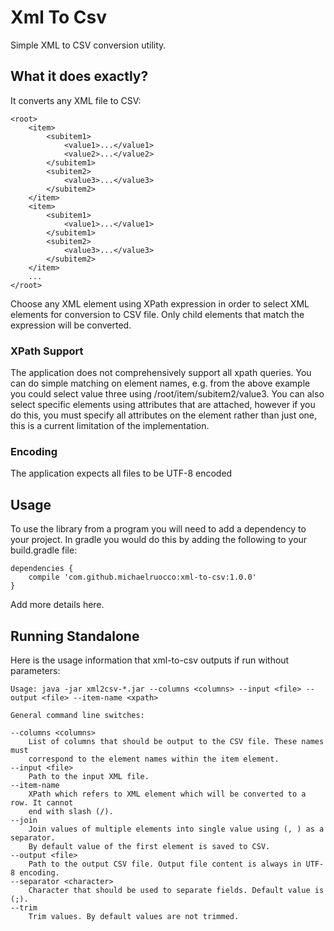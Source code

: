 # Xml To Csv

Simple XML to CSV conversion utility.

## What it does exactly?

It converts any XML file to CSV:

    <root>
        <item>
            <subitem1>
                <value1>...</value1>
                <value2>...</value2>
            </subitem1>
            <subitem2>
                <value3>...</value3>
            </subitem2>
        </item>
        <item>
            <subitem1>
                <value1>...</value1>
            </subitem1>
            <subitem2>
                <value3>...</value3>
            </subitem2>
        </item>
        ...
    </root>

Choose any XML element using XPath expression in order to select XML elements
for conversion to CSV file. Only child elements that match the expression will
be converted.

### XPath Support

The application does not comprehensively support all xpath queries. You can do simple
matching on element names, e.g. from the above example you could select value three using
/root/item/subitem2/value3. You can also select specific elements using attributes
that are attached, however if you do this, you must specify all attributes on the element
rather than just one, this is a current limitation of the implementation.

### Encoding

The application expects all files to be UTF-8 encoded

## Usage

To use the library from a program you will need to add a dependency to your project. In
gradle you would do this by adding the following to your build.gradle file:

```
dependencies {
    compile 'com.github.michaelruocco:xml-to-csv:1.0.0'
}
```

Add more details here.

## Running Standalone

Here is the usage information that xml-to-csv outputs if run without parameters:

    Usage: java -jar xml2csv-*.jar --columns <columns> --input <file> --output <file> --item-name <xpath>

    General command line switches:

    --columns <columns>
        List of columns that should be output to the CSV file. These names must
        correspond to the element names within the item element.
    --input <file>
        Path to the input XML file.
    --item-name
        XPath which refers to XML element which will be converted to a row. It cannot
        end with slash (/).
    --join
        Join values of multiple elements into single value using (, ) as a separator.
        By default value of the first element is saved to CSV.
    --output <file>
        Path to the output CSV file. Output file content is always in UTF-8 encoding.
    --separator <character>
        Character that should be used to separate fields. Default value is (;).
    --trim
        Trim values. By default values are not trimmed.